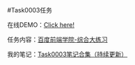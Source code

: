 #Task0003任务

在线DEMO：[Click here!](http://zehuiguan.github.io/demo/Task0003/index.html)

任务内容：[百度前端学院-综合大练习](https://github.com/baidu-ife/ife/tree/master/task/task0003)

我的笔记：[Task0003笔记合集（持续更新）](http://zehuiguan.github.io/tags/Task0003/)